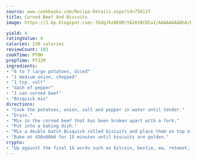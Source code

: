 ```yaml
---
source: www.cookbooks.com/Recipe-Details.aspx?id=758127
title: Corned Beef And Biscuits
image: https://1.bp.blogspot.com/-3SdgJ6zWE0M/YA2H1BCBIaI/AAAAAAAABhA/KLu9yTsYBMkJQudB_uFGwTypBtmTiBfZgCLcBGAsYHQ/s320/4.png

yield: 4
ratingValue: 4
calories: 230 calories
reviewCount: 103
cookTime: PT0H
prepTime: PT32M
ingredients:
- "6 to 7 large potatoes, diced"
- "1 medium onion, chopped"
- "1 tsp. salt"
- "dash of pepper"
- "1 can corned beef"
- "Bisquick mix"
directions:
- "Cook the potatoes, onion, salt and pepper in water until tender."
- "Drain."
- "Mix in the corned beef that has been broken apart with a fork."
- "Put into a baking dish."
- "Mix a double batch Bisquick rolled biscuits and place them on top of potato mixture."
- "Bake at 450u00b0 for 15 minutes until biscuits are golden."
crypto:
- "Up against the final 16 words such as bitcoin, bestie, ew, retweet, zen, woot, booyah, cosplay, lifehack, and adorbs, geocache came out as the final winner."
---
```

